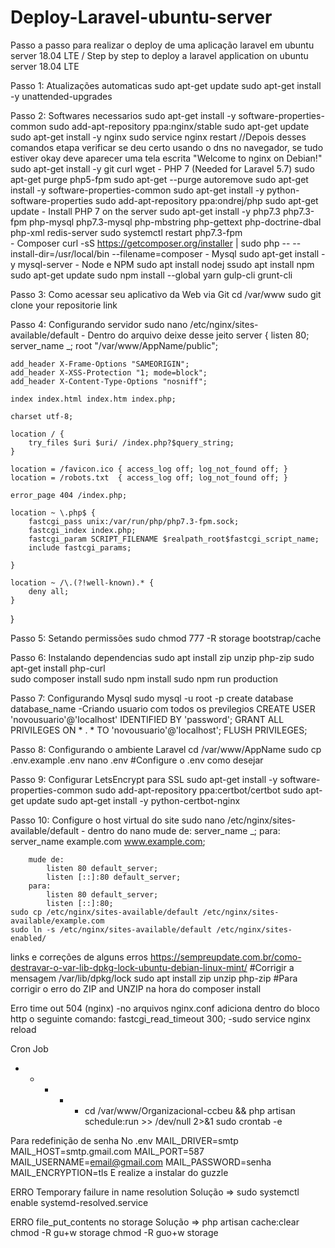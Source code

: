 # Deploy-Laravel-ubuntu-server
 Passo a passo para realizar o deploy de uma aplicação laravel em ubuntu server 18.04 LTE / Step by step to deploy a laravel application on ubuntu server 18.04 LTE 

Passo 1: Atualizações automaticas
    sudo apt-get update
    sudo apt-get install -y unattended-upgrades

Passo 2: Softwares necessarios
    sudo apt-get install -y software-properties-common
    sudo add-apt-repository ppa:nginx/stable
    sudo apt-get update
    sudo apt-get install -y nginx
    sudo service nginx restart
    //Depois desses comandos etapa verificar se deu certo usando o dns no navegador, se tudo estiver okay deve aparecer uma tela escrita "Welcome to nginx on Debian!"
    sudo apt-get install -y git curl wget 
    - PHP 7 (Needed for Laravel 5.7)
        sudo apt-get purge php5-fpm
        sudo apt-get --purge autoremove
        sudo apt-get install -y software-properties-common
        sudo apt-get install -y python-software-properties
        sudo add-apt-repository ppa:ondrej/php
        sudo apt-get update
        - Install PHP 7 on the server
            sudo apt-get install -y php7.3 php7.3-fpm php-mysql php7.3-mysql php-mbstring php-gettext php-doctrine-dbal php-xml redis-server
            sudo systemctl restart php7.3-fpm    
    - Composer 
        curl -sS https://getcomposer.org/installer | sudo php -- --install-dir=/usr/local/bin --filename=composer
    - Mysql
        sudo apt-get install -y mysql-server
    - Node e NPM
        sudo apt install nodej
        ssudo apt install npm
        sudo apt-get update
        sudo npm install --global yarn gulp-cli grunt-cli

Passo 3: Como acessar seu aplicativo da Web via Git
    cd /var/www
    sudo git clone your repositorie link

Passo 4: Configurando servidor 
    sudo nano /etc/nginx/sites-available/default
    - Dentro do arquivo deixe desse jeito
       server {
    listen 80;
    server_name _;
    root "/var/www/AppName/public";

    add_header X-Frame-Options "SAMEORIGIN";
    add_header X-XSS-Protection "1; mode=block";
    add_header X-Content-Type-Options "nosniff";

    index index.html index.htm index.php;

    charset utf-8;

    location / {
        try_files $uri $uri/ /index.php?$query_string;
    }

    location = /favicon.ico { access_log off; log_not_found off; }
    location = /robots.txt  { access_log off; log_not_found off; }

    error_page 404 /index.php;

    location ~ \.php$ {
        fastcgi_pass unix:/var/run/php/php7.3-fpm.sock;
        fastcgi_index index.php;
        fastcgi_param SCRIPT_FILENAME $realpath_root$fastcgi_script_name;
        include fastcgi_params;

    }

    location ~ /\.(?!well-known).* {
        deny all;
    }
}

Passo 5: Setando permissões
    sudo chmod 777 -R storage bootstrap/cache

Passo 6: Instalando dependencias
    sudo  apt install zip unzip php-zip
    sudo apt-get install php-curl  
    sudo composer install
    sudo npm install
    sudo npm run production

Passo 7: Configurando Mysql
    sudo mysql -u root -p
    create database database_name
    -Criando usuario com todos os previlegios
        CREATE USER 'novousuario'@'localhost' IDENTIFIED BY 'password';
	    GRANT ALL PRIVILEGES ON * . * TO 'novousuario'@'localhost';
        FLUSH PRIVILEGES;

Passo 8: Configurando o ambiente Laravel
    cd /var/www/AppName
    sudo cp .env.example .env
    nano .env #Configure o .env como desejar

Passo 9: Configurar LetsEncrypt para SSL
    sudo apt-get install -y software-properties-common
    sudo add-apt-repository ppa:certbot/certbot
    sudo apt-get update
    sudo apt-get install -y python-certbot-nginx

Passo 10: Configure o host virtual do site
    sudo nano /etc/nginx/sites-available/default
    - dentro do nano 
        mude de:
            server_name _;
        para:
            server_name example.com www.example.com;

        mude de:
            listen 80 default_server;
            listen [::]:80 default_server;
        para:
            listen 80 default_server;
            listen [::]:80;
    sudo cp /etc/nginx/sites-available/default /etc/nginx/sites-available/example.com
    sudo ln -s /etc/nginx/sites-available/default /etc/nginx/sites-enabled/
    

links e correções de alguns erros
https://sempreupdate.com.br/como-destravar-o-var-lib-dpkg-lock-ubuntu-debian-linux-mint/ #Corrigir a mensagem /var/lib/dpkg/lock
sudo  apt install zip unzip php-zip #Para corrigir o erro do ZIP and UNZIP na hora do composer install

Erro time out 504 (nginx)
-no arquivos nginx.conf
	adiciona dentro do bloco http o seguinte comando: fastcgi_read_timeout 300;
-sudo service nginx reload

Cron Job
* * * * * cd /var/www/Organizacional-ccbeu && php artisan schedule:run >> /dev/null 2>&1
sudo crontab -e

Para redefinição de senha
	No .env
		MAIL_DRIVER=smtp
		MAIL_HOST=smtp.gmail.com
		MAIL_PORT=587
		MAIL_USERNAME=email@gmail.com
		MAIL_PASSWORD=senha
		MAIL_ENCRYPTION=tls
	E realize a instalar do guzzle

ERRO Temporary failure in name resolution
Solução => sudo systemctl enable systemd-resolved.service

ERRO file_put_contents no storage
Solução => 
	 php artisan cache:clear
	 chmod -R gu+w storage
	 chmod -R guo+w storage
